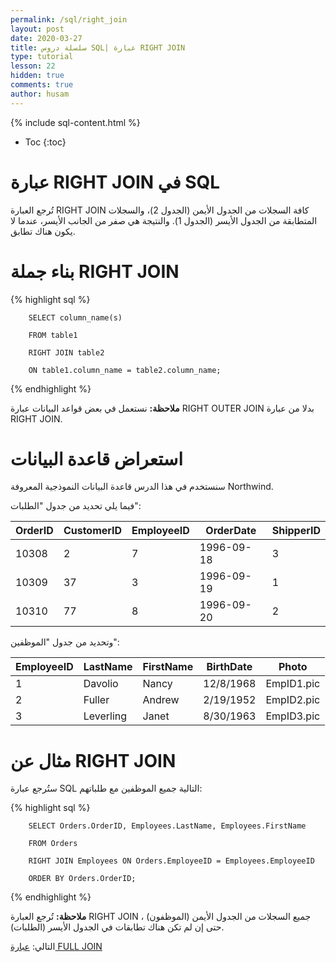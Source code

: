 ```yaml
---
permalink: /sql/right_join
layout: post
date: 2020-03-27
title: سلسلة دروس SQL| عبارة RIGHT JOIN
type: tutorial
lesson: 22
hidden: true
comments: true
author: husam
---
```


{% include sql-content.html %}

* Toc
{:toc}

# عبارة RIGHT JOIN في SQL

تُرجع العبارة RIGHT JOIN كافة السجلات من الجدول الأيمن (الجدول 2)، والسجلات المتطابقة من الجدول الأيسر (الجدول 1). والنتيجة هي صفر من الجانب الأيسر، عندما لا يكون هناك تطابق.


# بناء جملة RIGHT JOIN

{% highlight sql %}

        SELECT column_name(s)

        FROM table1

        RIGHT JOIN table2

        ON table1.column_name = table2.column_name;

{% endhighlight %}

**ملاحظة:** نستعمل في بعض قواعد البيانات  عبارة RIGHT OUTER JOIN بدلا من عبارة RIGHT JOIN.

<amp-img layout="responsive" src="/assets/sql_rightjoin.gif" alt="عبارة right join sql" width="200" height="145"></amp-img>

# استعراض قاعدة البيانات

سنستخدم في هذا الدرس قاعدة البيانات النموذجية المعروفة Northwind.

فيما يلي تحديد من جدول "الطلبات":


|OrderID |	CustomerID 	| EmployeeID 	| OrderDate |	ShipperID |
|-----------| ---------- | ----------- | ------- |  ------- |
| 10308 |	2 |	7 	| 1996-09-18 |	3 |
| 10309 	| 37 	| 3 |	1996-09-19 	| 1 |
| 10310 |	77 |	8 	| 1996-09-20 |	2 |

وتحديد من جدول "الموظفين":


| EmployeeID |	LastName |	FirstName |	BirthDate |	Photo |
| ---------- | --------- | --------- | --------- | ------ |
| 1 |	Davolio |	Nancy |	12/8/1968 |	EmpID1.pic |
| 2 |	Fuller |	Andrew |	2/19/1952 |	EmpID2.pic |
| 3 |	Leverling |	Janet |	8/30/1963 |	EmpID3.pic |

# مثال عن RIGHT JOIN

ستُرجع عبارة SQL التالية جميع الموظفين مع طلباتهم:


{% highlight sql %}

        SELECT Orders.OrderID, Employees.LastName, Employees.FirstName

        FROM Orders

        RIGHT JOIN Employees ON Orders.EmployeeID = Employees.EmployeeID

        ORDER BY Orders.OrderID;

{% endhighlight %}

**ملاحظة:** تُرجع العبارة RIGHT JOIN جميع السجلات من الجدول الأيمن (الموظفون) ، حتى إن لم تكن هناك تطابقات في الجدول الأيسر (الطلبات).

التالي: [عبارة FULL JOIN ](full_join)

